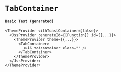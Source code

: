 # `TabContainer`

#### `Basic Test (generated)`

```
<ThemeProvider withToastContainer={false}>
  <JssProvider generateId={[Function]} id={{...}}>
    <ThemeProvider theme={{...}}>
      <TabContainer>
        <ui5-tabcontainer class="" />
      </TabContainer>
    </ThemeProvider>
  </JssProvider>
</ThemeProvider>
```

